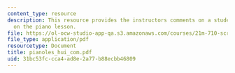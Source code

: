```yaml
---
content_type: resource
description: This resource provides the instructors comments on a students presentation
  on the piano lesson.
file: https://ol-ocw-studio-app-qa.s3.amazonaws.com/courses/21m-710-script-analysis-fall-2005/31bc53fccca4ad8e2a77b88ecbb46809_pianoles_hui_com.pdf
file_type: application/pdf
resourcetype: Document
title: pianoles_hui_com.pdf
uid: 31bc53fc-cca4-ad8e-2a77-b88ecbb46809
---
```

